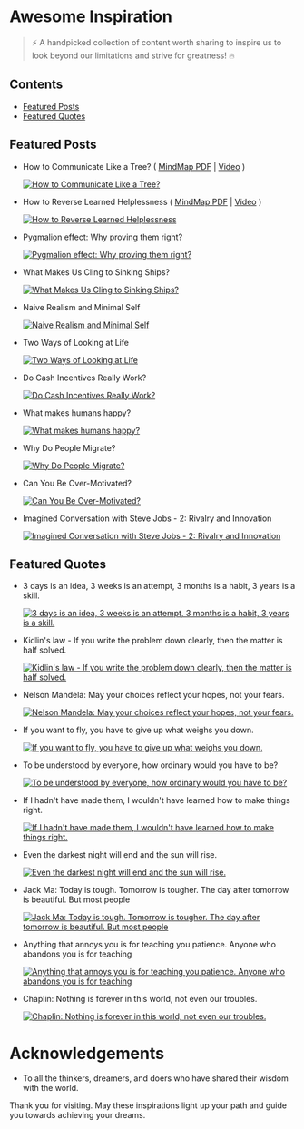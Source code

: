 # Awesome Inspiration
>  ⚡️ A handpicked collection of content worth sharing to inspire us to look beyond our limitations and strive for greatness! 🔥

## Contents
- [Featured Posts](#featured-posts)
- [Featured Quotes](#featured-quotes)

## Featured Posts
- How to Communicate Like a Tree? ( [MindMap PDF](./posts/CommunicateLikeTree.pdf?raw=1) | [Video](https://youtube.com/watch?v=U1a-9ykai4s) )
    
    [![How to Communicate Like a Tree?](https://i.ytimg.com/vi/U1a-9ykai4s/default.jpg)](https://youtube.com/watch?v=U1a-9ykai4s "How to Communicate Like a Tree?")

- How to Reverse Learned Helplessness ( [MindMap PDF](./posts/LearnedHelplessness.pdf?raw=1) | [Video](https://youtube.com/watch?v=1JpsH4ysJvs) )
    
    [![How to Reverse Learned Helplessness](https://i.ytimg.com/vi/1JpsH4ysJvs/default.jpg)](https://youtube.com/watch?v=1JpsH4ysJvs "How to Reverse Learned Helplessness")

- Pygmalion effect: Why proving them right?
    
    [![Pygmalion effect: Why proving them right?](https://i.ytimg.com/vi/bP112WhhQcA/default.jpg)](https://youtube.com/watch?v=bP112WhhQcA "Pygmalion effect: Why proving them right?")

- What Makes Us Cling to Sinking Ships?
    
    [![What Makes Us Cling to Sinking Ships?](https://i.ytimg.com/vi/keXb2kb04ho/default.jpg)](https://youtube.com/watch?v=keXb2kb04ho "What Makes Us Cling to Sinking Ships?")

- Naive Realism and Minimal Self
    
    [![Naive Realism and Minimal Self](https://i.ytimg.com/vi/UNglXxQBKrE/default.jpg)](https://youtube.com/watch?v=UNglXxQBKrE "Naive Realism and Minimal Self")

- Two Ways of Looking at Life
    
    [![Two Ways of Looking at Life](https://i.ytimg.com/vi/Mz1VMc5lRoE/default.jpg)](https://youtube.com/watch?v=Mz1VMc5lRoE "Two Ways of Looking at Life")

- Do Cash Incentives Really Work?
    
    [![Do Cash Incentives Really Work?](https://i.ytimg.com/vi/DhmW9WeTlkw/default.jpg)](https://youtube.com/watch?v=DhmW9WeTlkw "Do Cash Incentives Really Work?")

- What makes humans happy?
    
    [![What makes humans happy?](https://i.ytimg.com/vi/SmIFck0eI6w/default.jpg)](https://youtube.com/watch?v=SmIFck0eI6w "What makes humans happy?")

- Why Do People Migrate?
    
    [![Why Do People Migrate?](https://i.ytimg.com/vi/mv1JIfwvWCk/default.jpg)](https://youtube.com/watch?v=mv1JIfwvWCk "Why Do People Migrate?")

- Can You Be Over-Motivated?
    
    [![Can You Be Over-Motivated?](https://i.ytimg.com/vi/oLfNofh0LqU/default.jpg)](https://youtube.com/watch?v=oLfNofh0LqU "Can You Be Over-Motivated?")

- Imagined Conversation with Steve Jobs - 2: Rivalry and Innovation
    
    [![Imagined Conversation with Steve Jobs - 2: Rivalry and Innovation](https://i.ytimg.com/vi/Jx9UxlzlO9U/default.jpg)](https://youtube.com/watch?v=Jx9UxlzlO9U "Imagined Conversation with Steve Jobs - 2: Rivalry and Innovation")


## Featured Quotes
- 3 days is an idea, 3 weeks is an attempt, 3 months is a habit, 3 years is a skill.
    
    [![3 days is an idea, 3 weeks is an attempt, 3 months is a habit, 3 years is a skill.](https://i.ytimg.com/vi/iKvxcJiJbyA/default.jpg)](https://youtube.com/shorts/iKvxcJiJbyA "3 days is an idea, 3 weeks is an attempt, 3 months is a habit, 3 years is a skill.")

- Kidlin's law - If you write the problem down clearly, then the matter is half solved.
    
    [![Kidlin's law - If you write the problem down clearly, then the matter is half solved.](https://i.ytimg.com/vi/AzFqpkqQQE8/default.jpg)](https://youtube.com/shorts/AzFqpkqQQE8 "Kidlin's law - If you write the problem down clearly, then the matter is half solved.")

- Nelson Mandela: May your choices reflect your hopes, not your fears.
    
    [![Nelson Mandela: May your choices reflect your hopes, not your fears.](https://i.ytimg.com/vi/sPh_NnvZ8Ck/default.jpg)](https://youtube.com/shorts/sPh_NnvZ8Ck "Nelson Mandela: May your choices reflect your hopes, not your fears.")

- If you want to fly, you have to give up what weighs you down.
    
    [![If you want to fly, you have to give up what weighs you down.](https://i.ytimg.com/vi/IBlMyKKQagA/default.jpg)](https://youtube.com/shorts/IBlMyKKQagA "If you want to fly, you have to give up what weighs you down.")

- To be understood by everyone, how ordinary would you have to be?
    
    [![To be understood by everyone, how ordinary would you have to be?](https://i.ytimg.com/vi/oB_zhOnUVp0/default.jpg)](https://youtube.com/shorts/oB_zhOnUVp0 "To be understood by everyone, how ordinary would you have to be?")

- If I hadn't have made them, I wouldn't have learned how to make things right.
    
    [![If I hadn't have made them, I wouldn't have learned how to make things right.](https://i.ytimg.com/vi/hvoVhGYJqcY/default.jpg)](https://youtube.com/shorts/hvoVhGYJqcY "If I hadn't have made them, I wouldn't have learned how to make things right.")

- Even the darkest night will end and the sun will rise.
    
    [![Even the darkest night will end and the sun will rise.](https://i.ytimg.com/vi/iLTy8quA5RI/default.jpg)](https://youtube.com/shorts/iLTy8quA5RI "Even the darkest night will end and the sun will rise.")

- Jack Ma: Today is tough. Tomorrow is tougher. The day after tomorrow is beautiful. But most people
    
    [![Jack Ma: Today is tough. Tomorrow is tougher. The day after tomorrow is beautiful. But most people](https://i.ytimg.com/vi/i3dFZwu-jFo/default.jpg)](https://youtube.com/shorts/i3dFZwu-jFo "Jack Ma: Today is tough. Tomorrow is tougher. The day after tomorrow is beautiful. But most people")

- Anything that annoys you is for teaching you patience. Anyone who abandons you is for teaching
    
    [![Anything that annoys you is for teaching you patience. Anyone who abandons you is for teaching](https://i.ytimg.com/vi/zWisVWVVuZU/default.jpg)](https://youtube.com/shorts/zWisVWVVuZU "Anything that annoys you is for teaching you patience. Anyone who abandons you is for teaching")

- Chaplin: Nothing is forever in this world, not even our troubles.
    
    [![Chaplin: Nothing is forever in this world, not even our troubles.](https://i.ytimg.com/vi/iEsRzVEVozQ/default.jpg)](https://youtube.com/shorts/iEsRzVEVozQ "Chaplin: Nothing is forever in this world, not even our troubles.")

# Acknowledgements

* To all the thinkers, dreamers, and doers who have shared their wisdom with the world.

Thank you for visiting. May these inspirations light up your path and guide you towards achieving your dreams.